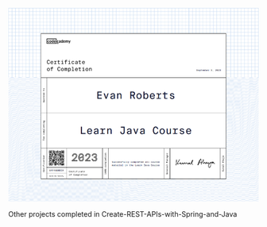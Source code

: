 ![Learn-Java.png](Learn-Java.png)

Other projects completed in Create-REST-APIs-with-Spring-and-Java